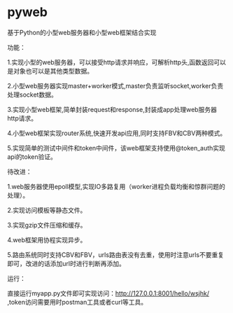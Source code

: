 # pyweb
基于Python的小型web服务器和小型web框架结合实现

功能：

  1.实现小型的web服务器，可以接受http请求并响应，可解析http头,函数返回可以是对象也可以是其他类型数据。
  
  2.小型web服务器实现master+worker模式,master负责监听socket,worker负责处理socket数据。
  
  3.实现小型web框架,简单封装request和response,封装成app处理web服务器http请求。
  
  4.小型web框架实现router系统,快速开发api应用,同时支持FBV和CBV两种模式。
  
  5.实现简单的测试中间件和token中间件，该web框架支持使用@token_auth实现api的token验证。
  
  
待改进：

  1.web服务器使用epoll模型,实现IO多路复用（worker进程负载均衡和惊群问题的处理）。
  
  2.实现访问模板等静态文件。
  
  3.实现gzip文件压缩和缓存。
  
  4.web框架用协程实现异步。
  
  5.路由系统同时支持CBV和FBV，urls路由表没有去重，使用时注意urls不要重复即可，改进的话添加url时进行判断再添加。
  


运行：

  直接运行myapp.py文件即可实现访问：http://127.0.0.1:8001/hello/wsjhk/ ,token访问需要用时postman工具或者curl等工具。
  

